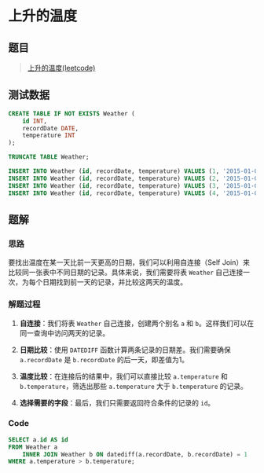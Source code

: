 # 上升的温度

## 题目

> [上升的温度(leetcode)](https://leetcode.cn/problems/rising-temperature/?envType=study-plan-v2&envId=sql-free-50)

## 测试数据

```sql
CREATE TABLE IF NOT EXISTS Weather (
    id INT,
    recordDate DATE,
    temperature INT
);

TRUNCATE TABLE Weather;

INSERT INTO Weather (id, recordDate, temperature) VALUES (1, '2015-01-01', 10);
INSERT INTO Weather (id, recordDate, temperature) VALUES (2, '2015-01-02', 25);
INSERT INTO Weather (id, recordDate, temperature) VALUES (3, '2015-01-03', 20);
INSERT INTO Weather (id, recordDate, temperature) VALUES (4, '2015-01-04', 30);
```

## 题解

### 思路

要找出温度在某一天比前一天更高的日期，我们可以利用自连接（Self Join）来比较同一张表中不同日期的记录。具体来说，我们需要将表 `Weather` 自己连接一次，为每个日期找到前一天的记录，并比较这两天的温度。

### 解题过程

1. **自连接**：我们将表 `Weather` 自己连接，创建两个别名 `a` 和 `b`。这样我们可以在同一查询中访问两天的记录。

2. **日期比较**：使用 `DATEDIFF` 函数计算两条记录的日期差。我们需要确保 `a.recordDate` 是 `b.recordDate` 的后一天，即差值为1。

3. **温度比较**：在连接后的结果中，我们可以直接比较 `a.temperature` 和 `b.temperature`，筛选出那些 `a.temperature` 大于 `b.temperature` 的记录。

4. **选择需要的字段**：最后，我们只需要返回符合条件的记录的 `id`。

### Code

```sql
SELECT a.id AS id
FROM Weather a
	INNER JOIN Weather b ON datediff(a.recordDate, b.recordDate) = 1
WHERE a.temperature > b.temperature;
```